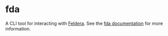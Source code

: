 # fda

A CLI tool for interacting with [Feldera](https://github.com/feldera/feldera).
See the [fda documentation](https://docs.feldera.com/api/cli) for more information.